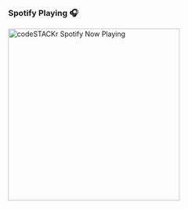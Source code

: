
### Spotify Playing 🎧

[<img src="https://now-playing-profile-omkar-s2.vercel.app" alt="codeSTACKr Spotify Now Playing" width="350" />](https://open.spotify.com/user/om)
